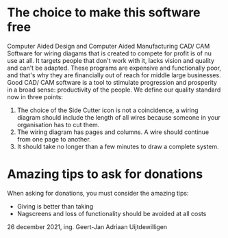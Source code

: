 # The choice to make this software free

Computer Aided Design and Computer Aided Manufacturing CAD/ CAM Software for wiring diagams that is created to compete for profit is of nu use at all. It targets people that don't work with it, lacks vision and quality and can't be adapted. These programs are expensive and functionally poor, and that's why they are financially out of reach for middle large businesses. Good CAD/ CAM software is a tool to stimulate progression and prosperity in a broad sense: productivity of the people. We define our quality standard now in three points:
1. The choice of the Side Cutter icon is not a coincidence, a wiring diagram should include the length of all wires because someone in your organisation has to cut them.
2. The wiring diagram has pages and columns. A wire should continue from one page to another.
3. It should take no longer than a few minutes to draw a complete system.

# Amazing tips to ask for donations

When asking for donations, you must consider the amazing tips:
 - Giving is better than taking
 - Nagscreens and loss of functionality should be avoided at all costs

26 december 2021, ing. Geert-Jan Adriaan Uijtdewilligen
